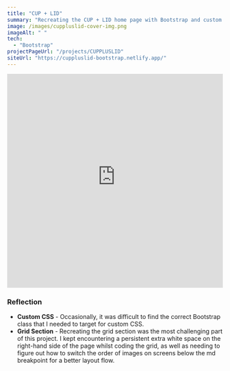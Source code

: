 ```yaml
---
title: "CUP + LID"
summary: "Recreating the CUP + LID home page with Bootstrap and custom CSS"
image: /images/cuppluslid-cover-img.png
imageAlt: " "
tech:
  - "Bootstrap"
projectPageUrl: "/projects/CUPPLUSLID"
siteUrl: "https://cuppluslid-bootstrap.netlify.app/"
---
```

<iframe class="mb-5" src="https://cuppluslid-bootstrap.netlify.app/" width="100%" height="500px" frameborder="0"> 
</iframe>

### Reflection  

* **Custom CSS** - Occasionally, it was difficult to find the correct Bootstrap class that I needed to target for custom CSS.  
* **Grid Section** - Recreating the grid section was the most challenging part of this project. I kept encountering a persistent extra white space on the right-hand side of the page whilst coding the grid, as well as needing to figure out how to switch the order of images on screens below the md breakpoint for a better layout flow. 
